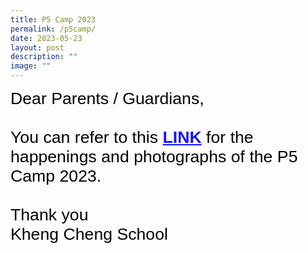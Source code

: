 ```yaml
---
title: P5 Camp 2023
permalink: /p5camp/
date: 2023-05-23
layout: post
description: ""
image: ""
---
```

<span style="font-size:20.0pt;font-family:Arial;color:black">Dear Parents /  Guardians,<br><br>You can refer to this <a style="box-sizing: border-box; background-color: transparent; cursor: pointer; transition: all 0.25s ease-in-out 0s; color: rgb(20, 20, 250);" rel="noopener noreferrer" target="_blank" href="https://youtu.be/fpqdR8sV_jk"><b>LINK</b></a> for the happenings and photographs of the P5 Camp 2023. <br><br> Thank you<br>Kheng Cheng School</span>
